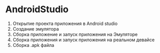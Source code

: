 # AndroidStudio

1) Открытие проекта приложения в Android studio
2) Создание эмулятора
3) Сборка приложение и запуск приложения на Эмуляторе
4) Сборка приложения и запуск приложения на реальном девайсе
5) Сборка .apk файла
